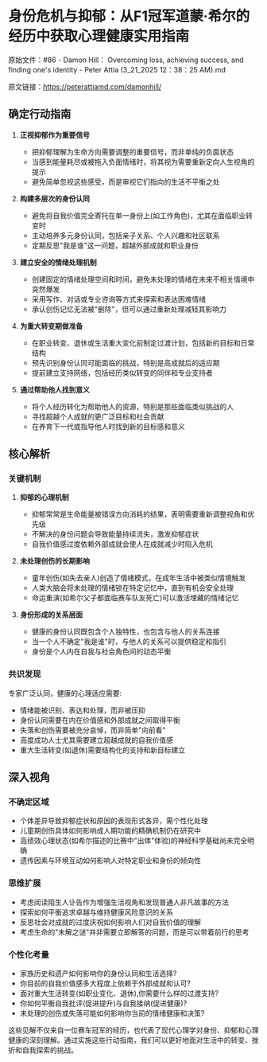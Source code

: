 # 身份危机与抑郁：从F1冠军道蒙·希尔的经历中获取心理健康实用指南

原始文件：#86 - Damon Hill： Overcoming loss, achieving success, and finding one's identity - Peter Attia (3_21_2025 12：38：25 AM).md

原文链接：https://peterattiamd.com/damonhill/

## 确定行动指南

1. **正视抑郁作为重要信号**
   - 把抑郁理解为生命方向需要调整的重要信号，而非单纯的负面状态
   - 当感到能量耗尽或被拖入负面情绪时，将其视为需要重新定向人生视角的提示
   - 避免简单忽视这些感受，而是审视它们指向的生活不平衡之处

2. **构建多层次的身份认同**
   - 避免将自我价值完全寄托在单一身份上(如工作角色)，尤其在面临职业转变时
   - 主动培养多元身份认同，包括亲子关系、个人兴趣和社区联系
   - 定期反思"我是谁"这一问题，超越外部成就和职业身份

3. **建立安全的情绪处理机制**
   - 创建固定的情绪处理空间和时间，避免未处理的情绪在未来不相关情境中突然爆发
   - 采用写作、对话或专业咨询等方式来探索和表达困难情绪
   - 承认创伤记忆无法被"删除"，但可以通过重新处理减轻其影响力

4. **为重大转变期做准备**
   - 在职业转变、退休或生活重大变化前制定过渡计划，包括新的目标和日常结构
   - 预先识别身份认同可能面临的挑战，特别是高成就后的适应期
   - 提前建立支持网络，包括经历类似转变的同伴和专业支持者

5. **通过帮助他人找到意义**
   - 将个人经历转化为帮助他人的资源，特别是那些面临类似挑战的人
   - 寻找超越个人成就的更广泛目标和社会贡献
   - 在养育下一代或指导他人时找到新的目标感和意义

## 核心解析

### 关键机制

1. **抑郁的心理机制**
   - 抑郁常常是生命能量被错误方向消耗的结果，表明需要重新调整视角和优先级
   - 不解决的身份问题会导致能量持续流失，激发抑郁症状
   - 自我价值感过度依赖外部成就会使人在成就减少时陷入危机

2. **未处理创伤的长期影响**
   - 童年创伤(如失去亲人)创造了情绪模式，在成年生活中被类似情境触发
   - 人类大脑会将未处理的情绪锁在特定记忆中，直到有机会安全处理
   - 命运重演(如希尔父子都面临赛车队友死亡)可以激活埋藏的情绪记忆

3. **身份形成的关系层面**
   - 健康的身份认同既包含个人独特性，也包含与他人的关系连接
   - 当一个人不确定"我是谁"时，与他人的关系可以提供稳定和指引
   - 身份是个人内在自我与社会角色间的动态平衡

### 共识发现

专家广泛认同，健康的心理适应需要:

- 情绪能被识别、表达和处理，而非被压抑
- 身份认同需要在内在价值感和外部成就之间取得平衡
- 失落和创伤需要被充分哀悼，而非简单"向前看"
- 高度成功人士尤其需要建立超越成就的自我价值感
- 重大生活转变(如退休)需要结构化的支持和新目标建立

## 深入视角

### 不确定区域

- 个体差异导致抑郁症状和原因的表现形式各异，需个性化处理
- 儿童期创伤具体如何影响成人期功能的精确机制仍在研究中
- 高绩效心理状态(如希尔描述的比赛中"出体"体验)的神经科学基础尚未完全明确
- 遗传因素与环境互动如何影响人对特定职业和身份的倾向性

### 思维扩展

- 考虑阅读陌生人讣告作为增强生活视角和发现普通人非凡故事的方法
- 探索如何平衡追求卓越与维持健康风险意识的关系
- 反思社会对成就的过度庆祝如何影响人们对自我价值的理解
- 考虑生命的"未解之谜"并非需要立即解答的问题，而是可以带着前行的思考

### 个性化考量

- 家族历史和遗产如何影响你的身份认同和生活选择?
- 你目前的自我价值感多大程度上依赖于外部成就和认可?
- 面对重大生活转变(如职业变化、退休),你需要什么样的过渡支持?
- 你如何平衡自我批评(促进提升)与自我接纳(促进健康)?
- 未处理的创伤或失落可能如何影响你当前的情绪健康和决策?

这些见解不仅来自一位赛车冠军的经历，也代表了现代心理学对身份、抑郁和心理健康的深刻理解。通过实施这些行动指南，我们可以更好地面对生活中的转变、挫折和自我探索的挑战。